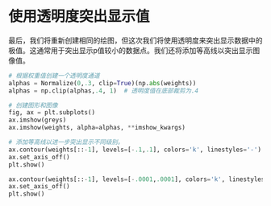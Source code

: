 # 使用透明度突出显示值

最后，我们将重新创建相同的绘图，但这次我们将使用透明度来突出显示数据中的极值。这通常用于突出显示p值较小的数据点。我们还将添加等高线以突出显示图像值。

```python
# 根据权重值创建一个透明度通道
alphas = Normalize(0,.3, clip=True)(np.abs(weights))
alphas = np.clip(alphas,.4, 1)  # 透明度值在底部裁剪为.4

# 创建图形和图像
fig, ax = plt.subplots()
ax.imshow(greys)
ax.imshow(weights, alpha=alphas, **imshow_kwargs)

# 添加等高线以进一步突出显示不同级别。
ax.contour(weights[::-1], levels=[-.1,.1], colors='k', linestyles='-')
ax.set_axis_off()
plt.show()

ax.contour(weights[::-1], levels=[-.0001,.0001], colors='k', linestyles='-')
ax.set_axis_off()
plt.show()
```
